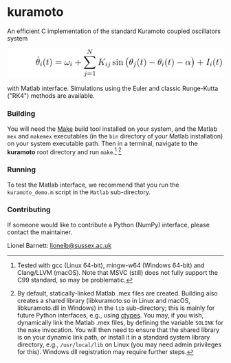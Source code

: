 # kuramoto
An efficient C implementation of the standard Kuramoto coupled oscillators system

<img src="formula.png">

with Matlab interface. Simulations using the Euler and classic Runge-Kutta ("RK4") methods are available.

### Building
You will need the [Make](https://www.gnu.org/software/make/) build tool installed on your system, and the Matlab `mex` and `makemex` executables (in the `bin` directory of your Matlab installation) on your system executable path. Then in a terminal, navigate to the **kuramoto** root directory and run `make`.[^1] [^2]

### Running
To test the Matlab interface, we recommend that you run the `kuramoto_demo.m` script in the `Matlab` sub-directory.

### Contributing
If someone would like to contribute a Python (NumPy) interface, please contact the maintainer.

Lionel Barnett: lionelb@sussex.ac.uk
[^1]: Tested with gcc (Linux 64-bit), mingw-w64 (Windows 64-bit) and Clang/LLVM (macOS). Note that MSVC (still) does not fully support the C99 standard, so may be problematic.
[^2]: By default, statically-linked Matlab .mex files are created. Building also creates a shared library (libkuramoto.so in Linux and macOS, libkuramoto.dll in Windows) in the `lib` sub-directory; this is mainly for future Python interfaces, e.g., using [ctypes](https://docs.python.org/3/library/ctypes.html). You may, if you wish, dynamically link the Matlab .mex files, by defining the variable `SOLINK` for the `make` invocation. You will then need to ensure that the shared library is on your dynamic link path, or install it in a standard system library directory, e.g., `/usr/local/lib` on Linux (you may need admin privileges for this). Windows dll registration may require further steps.
